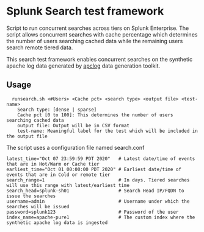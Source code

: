 # Splunk Search test framework
 Script to run concurrent searches across tiers on Splunk Enterprise.
 The script allows concurrent searches with cache percentage which determines the number of users searching cached data while the remaining users search remote tiered data.
 
This search test framework enables concurrent searches on the synthetic apache log data generated by [apclog](https://github.com/rsomu/apclog) data generation toolkit.
 
## Usage
```
  runsearch.sh <#Users> <Cache pct> <search type> <output file> <test-name>
    Search type: [dense | sparse] 
    Cache pct [0 to 100]: This determines the number of users searching cached data
    output file: Output will be in CSV format
    test-name: Meaningful label for the test which will be included in the output file
```

The script uses a configuration file named search.conf

```
latest_time="Oct 07 23:59:59 PDT 2020"   # Latest date/time of events that are in Hot/Warm or Cache tier
earliest_time="Oct 01 00:00:00 PDT 2020" # Earliest date/time of events that are in Cold or remote tier
search_range=1                           # In days. Tiered searches will use this range with latest/earliest time
search_head=splunk-sh01                  # Search Head IP/FQDN to issue the searches
username=admin                           # Username under which the searches will be issued
password=splunk123                       # Password of the user
index_name=apache-pure1                  # The custom index where the synthetic apache log data is ingested
```

